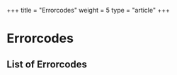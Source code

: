 +++
title = "Errorcodes"
weight = 5
type = "article"
+++

# Errorcodes
<to-do></to-do>

## List of Errorcodes